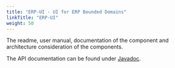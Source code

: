 ```yaml
---
title: "ERP-UI - UI for ERP Bounded Domains"
linkTitle: "ERP-UI"
weight: 50
---
```


The readme, user manual, documentation of the component and architecture consideration of the components.

The API documentation can be found under [Javadoc](/docs/domains/ui/api-ui/index.html).
